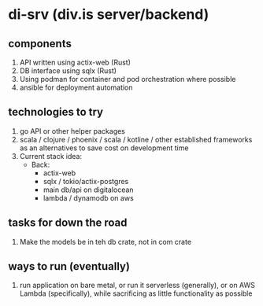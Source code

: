 # di-srv (div.is server/backend)

## components
1. API written using actix-web (Rust)
2. DB interface using sqlx (Rust)
3. Using podman for container and pod orchestration where possible
4. ansible for deployment automation

## technologies to try
1. go API or other helper packages
2. scala / clojure / phoenix / scala / kotline / other established frameworks as an alternatives to save cost on development time
3. Current stack idea:
    - Back:
        - actix-web
        - sqlx / tokio/actix-postgres
        - main db/api on digitalocean
        - lambda / dynamodb on aws

## tasks for down the road
1. Make the models be in teh db crate, not in com crate

## ways to run (eventually)
1. run application on bare metal, or run it serverless (generally), or on AWS Lambda (specifically), while sacrificing as little functionality as possible
